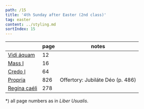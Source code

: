 ```yaml
---
path: /15
title: '4th Sunday after Easter (2nd class)'
tag: easter
content: ../styling.md
sortIndex: 15
---
```


|   | page | notes   |
|---|---|---|
| [Vidi áquam](/pdf/vidi-aquam.pdf) | 12 ||
| [Mass I](/pdf/i.pdf) | 16 ||
| [Credo I](/pdf/credo-i.pdf) | 64 ||
| [Propria](/pdf/4th-sunday-after-easter.pdf)  | 826 | Offertory: Jubiláte Déo (p. 486) |
| [Regína caéli](/pdf/ave-regina-caelorum.pdf)  | 278  ||

*) all page numbers as in _Liber Usualis_.
